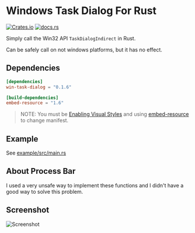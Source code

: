 # Windows Task Dialog For Rust

[![Crates.io](https://img.shields.io/crates/v/win-task-dialog)](https://crates.io/crates/win-task-dialog)
[![docs.rs](https://docs.rs/win-task-dialog/badge.svg)](https://docs.rs/win-task-dialog)

Simply call the Win32 API `TaskDialogIndirect` in Rust.

Can be safely call on not windows platforms, but it has no effect.

## Dependencies

```toml
[dependencies]
win-task-dialog = "0.1.6"

[build-dependencies]
embed-resource = "1.6"
```

> NOTE: You must be [Enabling Visual Styles](https://docs.microsoft.com/en-us/windows/win32/controls/cookbook-overview#using-comctl32dll-version-6-in-an-application-that-uses-only-standard-extensions) and using [embed-resource](https://github.com/nabijaczleweli/rust-embed-resource) to change manifest.

## Example

See [example/src/main.rs](https://github.com/RobinCodeX/win-task-dialog-for-rust/blob/main/example/src/main.rs)

## About Process Bar

I used a very unsafe way to implement these functions and I didn't have a good way to solve this problem.

## Screenshot

![Screenshot](https://user-images.githubusercontent.com/8408783/108849894-a50aa700-761d-11eb-8e19-ccd7aea12ba6.png)
